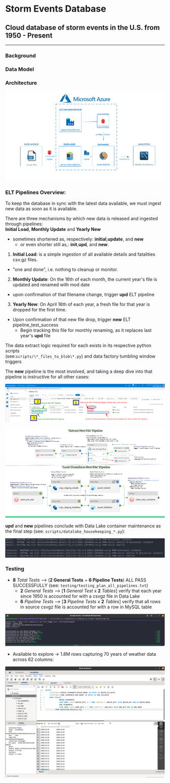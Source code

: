 # Storm Events Database

## Cloud database of storm events in the U.S. from 1950 - Present

_____

### Background

### Data Model

### Architecture

![alt text](https://github.com/conner-mcnicholas/StormEventsDB/blob/main/imgs/architecture_diagram.png?raw=true)  

### ELT Pipelines Overview:

To keep the database in sync with the latest data available, we must ingest new data as soon as it is available.  

There are three mechanisms by which new data is released and ingested through pipelines:  
**Initial Load**, **Monthly Update** and **Yearly New**  
  - sometimes shortened as, respectively: **initial**,**update**, and **new**  
    - or even shorter still as,: **init**,**upd**, and **new**.

1. **Initial Load**: is a simple ingestion of all available details and fatalities csv.gz files.  
  - "one and done", i.e. nothing to cleanup or monitor.
2. **Monthly Update**: On the 16th of each month, the current year's file is updated and renamed with mod date
  - upon confirmation of that filename change, trigger **upd** ELT pipeline  
3. **Yearly New**: On April 16th of each year, a fresh file for that year is dropped for the first time.  
  - Upon confirmation of that new file drop, trigger **new** ELT pipeline_test_success
    - Begin tracking this file for monthly renaming, as it replaces last year's **upd** file

  The data extract logic required  for each exists in its respective python scripts  
  (see:`scripts/\*_files_to_blob\*.py`) and data factory tumbling window triggers

  The **new** pipeline is the most involved, and taking a deep dive into that pipeline is instructive for all other cases:

![alt text](https://github.com/conner-mcnicholas/StormEventsDB/blob/main/imgs/annotated_pull_new_w_id.png?raw=true)  

![alt text](https://github.com/conner-mcnicholas/StormEventsDB/blob/main/imgs/yearly_deepdive.png?raw=true)  

  **upd** and **new** pipelines conclude with Data Lake container maintenance as the final step (see: `scripts/datalake_housekeeping_*.py`):

![alt text](https://github.com/conner-mcnicholas/StormEventsDB/blob/main/imgs/clean_containers_output.png?raw=true)  

### Testing

- **8** *Total Tests* --> (**2 General Tests** + **6 Pipeline Tests**) ALL PASS SUCCESSFULLY (see: `testing/testing_plan_all_pipelines.txt`)
  - **2** *General Tests*  --> [**1** *General Test* x **2** *Tables*] verify that each year since 1950 is accounted for with a csvgz file in Data Lake  
  - **6** *Pipeline Tests* --> [**3** *Pipeline Tests*  x **2** *Tables*] verify that all rows in source csvgz file is accounted for with a row in MySQL table

![alt text](https://github.com/conner-mcnicholas/StormEventsDB/blob/main/imgs/pipeline_test_success.png?raw=true)

- Available to explore -> 1.8M rows capturing 70 years of weather data across 62 columns:  

![alt text](https://github.com/conner-mcnicholas/StormEventsDB/blob/main/imgs/mysqlworkbench_detdate.png?raw=true)
